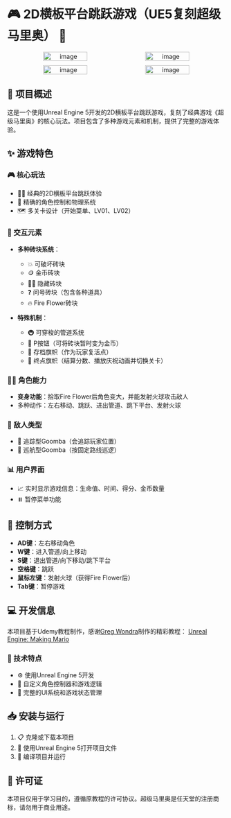 # 🎮 2D横板平台跳跃游戏（UE5复刻超级马里奥） 🍄

<p align="center" style="display: flex; flex-wrap: wrap; justify-content: center; gap: 10px;">
  <img src="https://github.com/user-attachments/assets/b493ffec-88bb-42b0-98ea-a04f9a5358be" alt="image" width="45%" />
  <img src="https://github.com/user-attachments/assets/e02496a7-c065-40d7-9b8e-33842ad6b7c6" alt="image" width="45%" />
  <img src="https://github.com/user-attachments/assets/e41a5127-d131-4cf1-8123-de88fa8b97b5" alt="image" width="45%" />
  <img src="https://github.com/user-attachments/assets/6b35ba98-67da-427d-aff4-539f5878592b" alt="image" width="45%" />
</p>

## 🎯 项目概述

这是一个使用Unreal Engine 5开发的2D横板平台跳跃游戏，复刻了经典游戏《超级马里奥》的核心玩法。项目包含了多种游戏元素和机制，提供了完整的游戏体验。

## ✨ 游戏特色

### 🎮 核心玩法
- 🏃‍♂️ 经典的2D横板平台跳跃体验
- 🎯 精确的角色控制和物理系统
- 🗺️ 多关卡设计（开始菜单、LV01、LV02）

### 🧱 交互元素
- **多种砖块系统**：
  - 💥 可破坏砖块
  - 🪙 金币砖块
  - 🕵️‍♂️ 隐藏砖块
  - ❓ 问号砖块（包含各种道具）
  - 🔥 Fire Flower砖块

- **特殊机制**：
  - 🚇 可穿梭的管道系统
  - 🔘 P按钮（可将砖块暂时变为金币）
  - 🏁 存档旗帜（作为玩家复活点）
  - 🎊 终点旗帜（结算分数、播放庆祝动画并切换关卡）

### 🦸‍♂️ 角色能力
- **变身功能**：拾取Fire Flower后角色变大，并能发射火球攻击敌人
- 多种动作：左右移动、跳跃、进出管道、跳下平台、发射火球

### 👾 敌人类型
- 🎯 追踪型Goomba（会追踪玩家位置）
- 🔁 巡航型Goomba（按固定路线巡逻）

### 📊 用户界面
- 📈 实时显示游戏信息：生命值、时间、得分、金币数量
- ⏸️ 暂停菜单功能

## 🎹 控制方式

- **AD键**：左右移动角色
- **W键**：进入管道/向上移动
- **S键**：退出管道/向下移动/跳下平台
- **空格键**：跳跃
- **鼠标左键**：发射火球（获得Fire Flower后）
- **Tab键**：暂停游戏

## 💻 开发信息

本项目基于Udemy教程制作，感谢[Greg Wondra](https://www.udemy.com/user/greg-wondra/)制作的精彩教程：
[Unreal Engine: Making Mario](https://www.udemy.com/course/unreal-engine-making-mario/?couponCode=ST9MT71624)

### 🔧 技术特点
- ⚙️ 使用Unreal Engine 5开发
- 🧩 自定义角色控制器和游戏逻辑
- 📱 完整的UI系统和游戏状态管理

## 📥 安装与运行

1. 📋 克隆或下载本项目
2. 🎯 使用Unreal Engine 5打开项目文件
3. 🚀 编译项目并运行

## 📜 许可证

本项目仅用于学习目的，遵循原教程的许可协议。超级马里奥是任天堂的注册商标，请勿用于商业用途。
